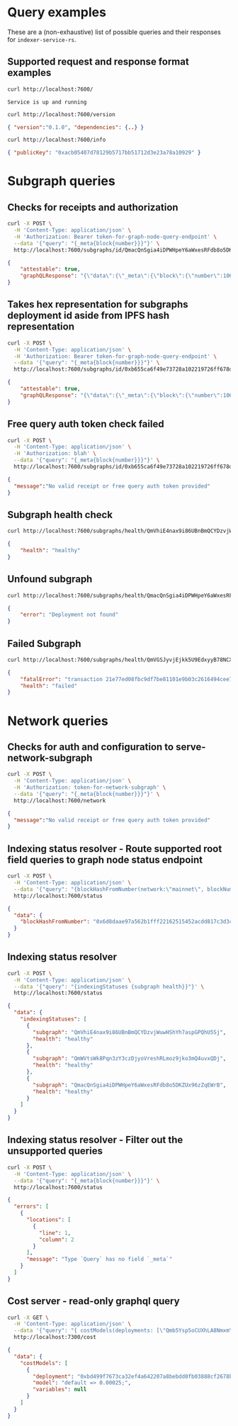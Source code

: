 # Query examples

These are a (non-exhaustive) list of possible queries 
and their responses for `indexer-service-rs`.

## Supported request and response format examples

```bash
curl http://localhost:7600/
```
```
Service is up and running
```

```bash
curl http://localhost:7600/version
```
```json
{ "version":"0.1.0", "dependencies": {..} }
```

```bash
curl http://localhost:7600/info
```
```json
{ "publicKey": "0xacb05407d78129b5717bb51712d3e23a78a10929" }
```

# Subgraph queries
## Checks for receipts and authorization
```bash
curl -X POST \
  -H 'Content-Type: application/json' \
  -H 'Authorization: Bearer token-for-graph-node-query-endpoint' \
  --data '{"query": "{_meta{block{number}}}"}' \
  http://localhost:7600/subgraphs/id/QmacQnSgia4iDPWHpeY6aWxesRFdb8o5DKZUx96zZqEWrB
```
```json
{
    "attestable": true,
    "graphQLResponse": "{\"data\":{\"_meta\":{\"block\":{\"number\":10666745}}}}"
}
```
## Takes hex representation for subgraphs deployment id aside from IPFS hash representation
```bash
curl -X POST \
  -H 'Content-Type: application/json' \
  -H 'Authorization: Bearer token-for-graph-node-query-endpoint' \
  --data '{"query": "{_meta{block{number}}}"}' \
  http://localhost:7600/subgraphs/id/0xb655ca6f49e73728a102219726ff678d61d8fb792874792e9f0d9887dc616600
```
```json
{
    "attestable": true,
    "graphQLResponse": "{\"data\":{\"_meta\":{\"block\":{\"number\":10666745}}}}"
}
```

## Free query auth token check failed
```bash
curl -X POST \
  -H 'Content-Type: application/json' \
  -H 'Authorization: blah' \
  --data '{"query": "{_meta{block{number}}}"}' \
  http://localhost:7600/subgraphs/id/0xb655ca6f49e73728a102219726ff678d61d8fb792874792e9f0d9887dc616600
```
```json
{
  "message":"No valid receipt or free query auth token provided"
}
```

## Subgraph health check
```bash
curl http://localhost:7600/subgraphs/health/QmVhiE4nax9i86UBnBmQCYDzvjWuwHShYh7aspGPQhU5Sj
```
```json
{
    "health": "healthy"
}
```
## Unfound subgraph
```bash
curl http://localhost:7600/subgraphs/health/QmacQnSgia4iDPWHpeY6aWxesRFdb8o5DKZUx96zZqEWrB
```
```json
{
    "error": "Deployment not found"
}
```
## Failed Subgraph
```bash
curl http://localhost:7600/subgraphs/health/QmVGSJyvjEjkk5U9EdxyyB78NCXK3EAoFhrzm6LV7SxxAm
```
```json
{
    "fatalError": "transaction 21e77ed08fbc9df7be81101e9b03c2616494cee7cac2f6ad4f1ee387cf799e0c: error while executing at wasm backtrace:\t    0: 0x5972 - <unknown>!mappings/core/handleSwap: Mapping aborted at mappings/core.ts, line 73, column 16, with message: unexpected null in handler `handleSwap` at block #36654250 (5ab4d80c8e2cd628d5bf03abab4c302fd21d25d734e66afddff7a706b804fe13)",
    "health": "failed"
}
```

# Network queries
## Checks for auth and configuration to serve-network-subgraph

```bash
curl -X POST \
  -H 'Content-Type: application/json' \
  -H 'Authorization: token-for-network-subgraph' \
  --data '{"query": "{_meta{block{number}}}"}' \
  http://localhost:7600/network
```
```json
{ 
  "message":"No valid receipt or free query auth token provided" 
}
```

## Indexing status resolver - Route supported root field queries to graph node status endpoint
```bash
curl -X POST \
  -H 'Content-Type: application/json' \
  --data '{"query": "{blockHashFromNumber(network:\"mainnet\", blockNumber: 21033)}"}' \
  http://localhost:7600/status
```
```json
{
  "data": {
    "blockHashFromNumber": "0x6d8daae97a562b1fff22162515452acdd817c3d3c5cde1497b7d9eb6666a957e"
  }
}
```

## Indexing status resolver
```bash
curl -X POST \
  -H 'Content-Type: application/json' \
  --data '{"query": "{indexingStatuses {subgraph health}}"}' \
  http://localhost:7600/status
```
```json
{
  "data": {
    "indexingStatuses": [
      {
        "subgraph": "QmVhiE4nax9i86UBnBmQCYDzvjWuwHShYh7aspGPQhU5Sj",
        "health": "healthy"
      },
      {
        "subgraph": "QmWVtsWk8Pqn3zY3czDjyoVreshRLmoz9jko3mQ4uvxQDj",
        "health": "healthy"
      },
      {
        "subgraph": "QmacQnSgia4iDPWHpeY6aWxesRFdb8o5DKZUx96zZqEWrB",
        "health": "healthy"
      }
    ]
  }
}
```

## Indexing status resolver - Filter out the unsupported queries
```bash
curl -X POST \
  -H 'Content-Type: application/json' \
  --data '{"query": "{_meta{block{number}}}"}' \
  http://localhost:7600/status
```
```json
{
  "errors": [
    {
      "locations": [
        {
          "line": 1,
          "column": 2
        }
      ],
      "message": "Type `Query` has no field `_meta`"
    }
  ]
}
```

## Cost server - read-only graphql query

```bash
curl -X GET \
  -H 'Content-Type: application/json' \
  --data '{"query": "{ costModels(deployments: [\"Qmb5Ysp5oCUXhLA8NmxmYKDAX2nCMnh7Vvb5uffb9n5vss\"]) { deployment model variables }} "}' \
  http://localhost:7300/cost
```
```json
{
  "data": {
    "costModels": [
      {
        "deployment": "0xbd499f7673ca32ef4a642207a8bebdd0fb03888cf2678b298438e3a1ae5206ea",
        "model": "default => 0.00025;",
        "variables": null
      }
    ]
  }
}
```
